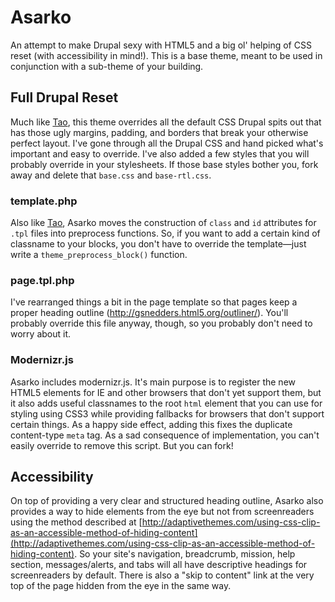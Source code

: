 # Asarko
An attempt to make Drupal sexy with HTML5 and a big ol' helping of CSS reset (with accessibility in mind!). This is a base theme, meant to be used in conjunction with a sub-theme of your building.

## Full Drupal Reset
Much like [Tao](code.developmentseed.org/tao), this theme overrides all the default CSS Drupal spits out that has those ugly margins, padding, and borders that break your otherwise perfect layout. I've gone through all the Drupal CSS and hand picked what's important and easy to override. I've also added a few styles that you will probably override in your stylesheets. If those base styles bother you, fork away and delete that `base.css` and `base-rtl.css`.

### template.php
Also like [Tao](code.developmentseed.org/tao), Asarko moves the construction of `class` and `id` attributes for `.tpl` files into preprocess functions. So, if you want to add a certain kind of classname to your blocks, you don't have to override the template&mdash;just write a `theme_preprocess_block()` function.

### page.tpl.php
I've rearranged things a bit in the page template so that pages keep a proper heading outline (http://gsnedders.html5.org/outliner/). You'll probably override this file anyway, though, so you probably don't need to worry about it.

### Modernizr.js
Asarko includes modernizr.js. It's main purpose is to register the new HTML5 elements for IE and other browsers that don't yet support them, but it also adds useful classnames to the root `html` element that you can use for styling using CSS3 while providing fallbacks for browsers that don't support certain things. As a happy side effect, adding this fixes the duplicate content-type `meta` tag. As a sad consequence of implementation, you can't easily override to remove this script. But you can fork!

## Accessibility
On top of providing a very clear and structured heading outline, Asarko also provides a way to hide elements from the eye but not from screenreaders using the method described at [http://adaptivethemes.com/using-css-clip-as-an-accessible-method-of-hiding-content](http://adaptivethemes.com/using-css-clip-as-an-accessible-method-of-hiding-content). So your site's navigation, breadcrumb, mission, help section, messages/alerts, and tabs will all have descriptive headings for screenreaders by default. There is also a "skip to content" link at the very top of the page hidden from the eye in the same way.
